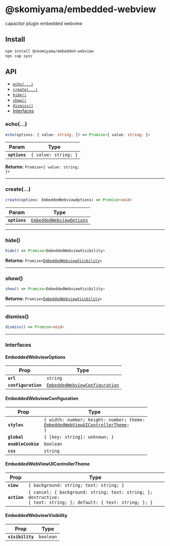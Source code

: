 # @skomiyama/embedded-webview

capacitor plugin embedded webview

## Install

```bash
npm install @skomiyama/embedded-webview
npx cap sync
```

## API

<docgen-index>

* [`echo(...)`](#echo)
* [`create(...)`](#create)
* [`hide()`](#hide)
* [`show()`](#show)
* [`dismiss()`](#dismiss)
* [Interfaces](#interfaces)

</docgen-index>

<docgen-api>
<!--Update the source file JSDoc comments and rerun docgen to update the docs below-->

### echo(...)

```typescript
echo(options: { value: string; }) => Promise<{ value: string; }>
```

| Param         | Type                            |
| ------------- | ------------------------------- |
| **`options`** | <code>{ value: string; }</code> |

**Returns:** <code>Promise&lt;{ value: string; }&gt;</code>

--------------------


### create(...)

```typescript
create(options: EmbeddedWebviewOptions) => Promise<void>
```

| Param         | Type                                                                      |
| ------------- | ------------------------------------------------------------------------- |
| **`options`** | <code><a href="#embeddedwebviewoptions">EmbeddedWebviewOptions</a></code> |

--------------------


### hide()

```typescript
hide() => Promise<EmbeddedWebviewVisibility>
```

**Returns:** <code>Promise&lt;<a href="#embeddedwebviewvisibility">EmbeddedWebviewVisibility</a>&gt;</code>

--------------------


### show()

```typescript
show() => Promise<EmbeddedWebviewVisibility>
```

**Returns:** <code>Promise&lt;<a href="#embeddedwebviewvisibility">EmbeddedWebviewVisibility</a>&gt;</code>

--------------------


### dismiss()

```typescript
dismiss() => Promise<void>
```

--------------------


### Interfaces


#### EmbeddedWebviewOptions

| Prop                | Type                                                                                  |
| ------------------- | ------------------------------------------------------------------------------------- |
| **`url`**           | <code>string</code>                                                                   |
| **`configuration`** | <code><a href="#embeddedwebviewconfiguration">EmbeddedWebviewConfiguration</a></code> |


#### EmbeddedWebviewConfiguration

| Prop               | Type                                                                                                                                     |
| ------------------ | ---------------------------------------------------------------------------------------------------------------------------------------- |
| **`styles`**       | <code>{ width: number; height: number; theme: <a href="#embeddedwebviewuicontrollertheme">EmbeddedWebViewUIControllerTheme</a>; }</code> |
| **`global`**       | <code>{ [key: string]: unknown; }</code>                                                                                                 |
| **`enableCookie`** | <code>boolean</code>                                                                                                                     |
| **`css`**          | <code>string</code>                                                                                                                      |


#### EmbeddedWebViewUIControllerTheme

| Prop         | Type                                                                                                                        |
| ------------ | --------------------------------------------------------------------------------------------------------------------------- |
| **`view`**   | <code>{ background: string; text: string; }</code>                                                                          |
| **`action`** | <code>{ cancel: { background: string; text: string; }; destructive: { text: string; }; default: { text: string; }; }</code> |


#### EmbeddedWebviewVisibility

| Prop             | Type                 |
| ---------------- | -------------------- |
| **`visibility`** | <code>boolean</code> |

</docgen-api>
